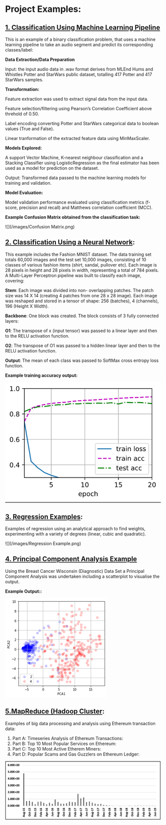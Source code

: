 # Project Examples:

## [1. Classification Using Machine Learning Pipeline](https://github.com/DavidJCullen/ML-Pipeline-for-Classification/blob/main/Hums_and_Whistles_ML_Pipeline_(Binary_Class)_MileEnd_Dataset_.ipynb)

This is an example of a binary classification problem, that uses a machine learning pipeline to take an audio segment and predict its corresponding classes/label:

  **Data Extraction/Data Preparation**
   
   Input: the input audio data in .wav format derives from MLEnd Hums and Whistles Potter and StarWars public dataset, totalling 417 Potter and 417   StarWars samples.

  **Transformation:**

   Feature extraction was used to extract signal data from the input data.

   Feature selection/filtering using Pearson’s Correlation Coefficient above threhold of 0.50.

   Label encoding converting Potter and StarWars categorical data to boolean values (True and False).

   Linear tranformation of the extracted feature data using MinMaxScaler.

   **Models Explored:**

   A support Vector Machine, K-nearest neighbour classification and a Stacking Classifier using LogisticRegression as the final estimator has been used as a model for prediction on the dataset.

  Output: Transformed data passed to the machine learning models for training and validation.

  **Model Evaluation:**

   Model validation performance evaluated using classification metrics (f-score, precision and recall) and Matthews correlation coefficient (MCC).

  **Example Confusion Matrix obtained from the classification task:**

![](/images/Confusion Matrix.png)

## [2. Classification Using a Neural Network](https://github.com/DavidJCullen/MLP-Classificatiion-MNIST-Fashion-Dataset/blob/main/MLP%20Classification%20.ipynb):

This example includes the Fashion MNIST dataset. The data training set totals 60,000 images and the test set 10,000 images, consisting of 10 classes of various fashion items (shirt, sandal, pullover etc). Each image is 28 pixels in height and 28 pixels in width, representing a total of 784 pixels. A Multi-Layer Perceptron pipeline was built to classify each image, covering:

**Stem**: Each image was divided into non- overlapping patches. The patch size was 14 X 14 (creating 4 patches from one 28 x 28 image). Each image was reshaped and stored in a tensor of shape: 256 (batches), 4 (channels), 196 (Height X Width).

**Backbone**: One block was created. The block consists of 3 fully connected layers:

 **O1**: The transpose of x (input tensor) was passed to a linear layer and then to the RELU activation function.
 
 **O2**: The transpose of O1 was passed to a hidden linear layer and then to the RELU activation function.

 **Output**: The mean of each class was passed to SoftMax cross entropy loss function. 
 
 
  **Example training accuracy output:**
  
 ![](/images/MLP.png)


## [3. Regression Examples](https://github.com/DavidJCullen/Regression-/blob/main/Regression.ipynb):

Examples of regression using an analytical approach to find weights, experimenting with a variety of degrees (linear, cubic and quadratic).

![](/images/Regression Example.png)


## [4. Principal Component Analysis Example](https://github.com/DavidJCullen/PCA-Example/blob/main/Principle%20Component%20Analysis%20Example%20Using%20Wisconsin%20Breast%20Cancer%20Data.ipynb)

Using the  Breast Cancer Wisconsin (Diagnostic) Data Set a Principal Component Analysis was undertaken including a scatterplot to visualise the output.


  **Example Output::**

![](/images/PCA.png)

## [5.MapReduce (Hadoop Cluster](https://github.com/DavidJCullen/MapReduce-Example):

Examples of big data processing and analysis using Ethereum transaction data:

   1. Part A: Timeseries Analysis of Ethereum Transactions:
   2. Part B: Top 10 Most Popular Services on Ethereum:
   3. Part C: Top 10 Most Active Etherem Miners:
   4. Part D:  Popular Scams and Gas Guzzlers on Ethereum Ledger:
   
![](/images/Ether.png)





